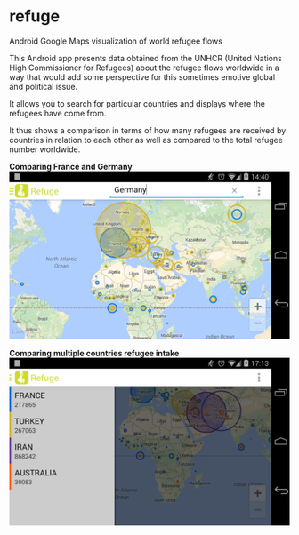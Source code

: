 refuge
======

Android Google Maps visualization of world refugee flows

This Android app presents data obtained from the UNHCR (United Nations High Commissioner for Refugees) about the refugee flows worldwide in a way that would add some perspective for this sometimes emotive global and political issue.

It allows you to search for particular countries and displays where the refugees have come from.

It thus shows a comparison in terms of how many refugees are received by countries in relation to each other as well as compared to the total refugee number worldwide.

**Comparing France and Germany**
![Example with France and Germany](https://github.com/peter-tackage/assets/raw/master/screenshots/refuge/FranceGermany.png)

**Comparing multiple countries refugee intake**
![Countries comparison](https://github.com/peter-tackage/assets/raw/master/screenshots/refuge/MultipleCountries.png)

